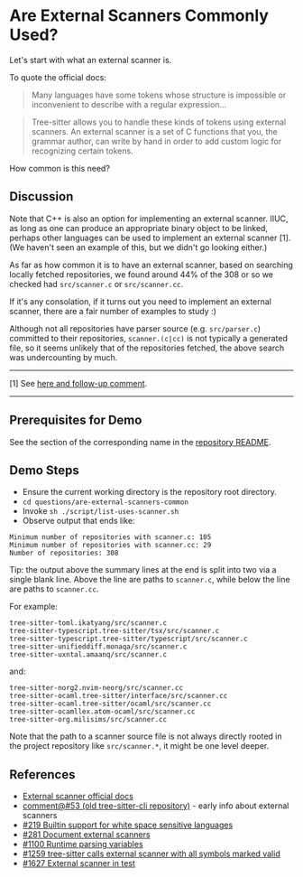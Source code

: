 # Are External Scanners Commonly Used?

Let's start with what an external scanner is.

To quote the official docs:

> Many languages have some tokens whose structure is impossible or
> inconvenient to describe with a regular expression...

> Tree-sitter allows you to handle these kinds of tokens using
> external scanners. An external scanner is a set of C functions that
> you, the grammar author, can write by hand in order to add custom
> logic for recognizing certain tokens.

How common is this need?

## Discussion

Note that C++ is also an option for implementing an external scanner.
IIUC, as long as one can produce an appropriate binary object to be
linked, perhaps other languages can be used to implement an external
scanner [1].  (We haven't seen an example of this, but we didn't go
looking either.)

As far as how common it is to have an external scanner, based on
searching locally fetched repositories, we found around 44% of the 308
or so we checked had `src/scanner.c` or `src/scanner.cc`.

If it's any consolation, if it turns out you need to implement an
external scanner, there are a fair number of examples to study :)

Although not all repositories have parser source (e.g. `src/parser.c`)
committed to their repositories, `scanner.(c|cc)` is not typically a
generated file, so it seems unlikely that of the repositories fetched,
the above search was undercounting by much.

---

[1] See [here and follow-up
comment](https://github.com/tree-sitter/tree-sitter/issues/930#issuecomment-986017729).

---

## Prerequisites for Demo

See the section of the corresponding name in the [repository
README](../../README.md).

## Demo Steps

* Ensure the current working directory is the repository root directory.
* `cd questions/are-external-scanners-common`
* Invoke `sh ./script/list-uses-scanner.sh`
* Observe output that ends like:

```
Minimum number of repositories with scanner.c: 105
Minimum number of repositories with scanner.cc: 29
Number of repositories: 308
```

Tip: the output above the summary lines at the end is split into two
via a single blank line.  Above the line are paths to `scanner.c`,
while below the line are paths to `scanner.cc`.

For example:

```
tree-sitter-toml.ikatyang/src/scanner.c
tree-sitter-typescript.tree-sitter/tsx/src/scanner.c
tree-sitter-typescript.tree-sitter/typescript/src/scanner.c
tree-sitter-unifieddiff.monaqa/src/scanner.c
tree-sitter-uxntal.amaanq/src/scanner.c
```

and:

```
tree-sitter-norg2.nvim-neorg/src/scanner.cc
tree-sitter-ocaml.tree-sitter/interface/src/scanner.cc
tree-sitter-ocaml.tree-sitter/ocaml/src/scanner.cc
tree-sitter-ocamllex.atom-ocaml/src/scanner.cc
tree-sitter-org.milisims/src/scanner.cc
```

Note that the path to a scanner source file is not always directly
rooted in the project repository like `src/scanner.*`, it might be one
level deeper.

## References

* [External scanner official docs](https://tree-sitter.github.io/tree-sitter/creating-parsers#external-scanners)
* [comment@#53 (old tree-sitter-cli repository)](https://github.com/tree-sitter/tree-sitter-cli/issues/53#issuecomment-452462914) - early info about external scanners
* [#219 Builtin support for white space sensitive languages](https://github.com/tree-sitter/tree-sitter/issues/219)
* [#281 Document external scanners](https://github.com/tree-sitter/tree-sitter/issues/281)
* [#1100 Runtime parsing variables](https://github.com/tree-sitter/tree-sitter/discussions/1100)
* [#1259 tree-sitter calls external scanner with all symbols marked valid](https://github.com/tree-sitter/tree-sitter/issues/1259)
* [#1627 External scanner in test](https://github.com/tree-sitter/tree-sitter/issues/1627)
